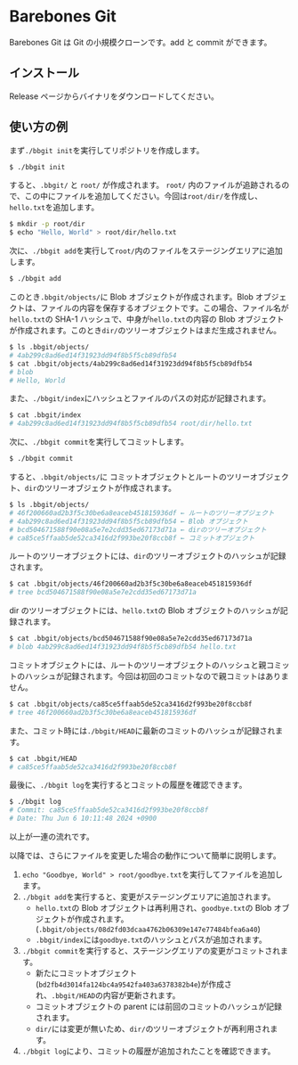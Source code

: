 # Barebones Git

Barebones Git は Git の小規模クローンです。add と commit ができます。

## インストール

Release ページからバイナリをダウンロードしてください。

## 使い方の例

まず`./bbgit init`を実行してリポジトリを作成します。

```bash
$ ./bbgit init
```

すると、`.bbgit/` と `root/` が作成されます。
`root/` 内のファイルが追跡されるので、この中にファイルを追加してください。今回は`root/dir/`を作成し、`hello.txt`を追加します。

```bash
$ mkdir -p root/dir
$ echo "Hello, World" > root/dir/hello.txt
```

次に、`./bbgit add`を実行して`root/`内のファイルをステージングエリアに追加します。

```bash
$ ./bbgit add
```

このとき`.bbgit/objects/`に Blob オブジェクトが作成されます。Blob オブジェクトは、ファイルの内容を保存するオブジェクトです。この場合、ファイル名が`hello.txt`の SHA-1 ハッシュで、中身が`hello.txt`の内容の Blob オブジェクトが作成されます。このとき`dir/`のツリーオブジェクトはまだ生成されません。

```bash
$ ls .bbgit/objects/
# 4ab299c8ad6ed14f31923dd94f8b5f5cb89dfb54
$ cat .bbgit/objects/4ab299c8ad6ed14f31923dd94f8b5f5cb89dfb54
# blob
# Hello, World
```

また、`./bbgit/index`にハッシュとファイルのパスの対応が記録されます。

```bash
$ cat .bbgit/index
# 4ab299c8ad6ed14f31923dd94f8b5f5cb89dfb54 root/dir/hello.txt
```

次に、`./bbgit commit`を実行してコミットします。

```bash
$ ./bbgit commit
```

すると、`.bbgit/objects/`に コミットオブジェクトとルートのツリーオブジェクト、`dir`のツリーオブジェクトが作成されます。

```bash
$ ls .bbgit/objects/
# 46f200660ad2b3f5c30be6a8eaceb451815936df ← ルートのツリーオブジェクト
# 4ab299c8ad6ed14f31923dd94f8b5f5cb89dfb54 ← Blob オブジェクト
# bcd504671588f90e08a5e7e2cdd35ed67173d71a ← dirのツリーオブジェクト
# ca85ce5ffaab5de52ca3416d2f993be20f8ccb8f ← コミットオブジェクト
```

ルートのツリーオブジェクトには、`dir`のツリーオブジェクトのハッシュが記録されます。

```bash
$ cat .bbgit/objects/46f200660ad2b3f5c30be6a8eaceb451815936df
# tree bcd504671588f90e08a5e7e2cdd35ed67173d71a
```

dir のツリーオブジェクトには、`hello.txt`の Blob オブジェクトのハッシュが記録されます。

```bash
$ cat .bbgit/objects/bcd504671588f90e08a5e7e2cdd35ed67173d71a
# blob 4ab299c8ad6ed14f31923dd94f8b5f5cb89dfb54 hello.txt
```

コミットオブジェクトには、ルートのツリーオブジェクトのハッシュと親コミットのハッシュが記録されます。今回は初回のコミットなので親コミットはありません。

```bash
$ cat .bbgit/objects/ca85ce5ffaab5de52ca3416d2f993be20f8ccb8f
# tree 46f200660ad2b3f5c30be6a8eaceb451815936df
```

また、コミット時には`./bbgit/HEAD`に最新のコミットのハッシュが記録されます。

```bash
$ cat .bbgit/HEAD
# ca85ce5ffaab5de52ca3416d2f993be20f8ccb8f
```

最後に、`./bbgit log`を実行するとコミットの履歴を確認できます。

```bash
$ ./bbgit log
# Commit: ca85ce5ffaab5de52ca3416d2f993be20f8ccb8f
# Date: Thu Jun 6 10:11:48 2024 +0900
```

以上が一連の流れです。

以降では、さらにファイルを変更した場合の動作について簡単に説明します。

1. `echo "Goodbye, World" > root/goodbye.txt`を実行してファイルを追加します。
1. `./bbgit add`を実行すると、変更がステージングエリアに追加されます。
   - `hello.txt`の Blob オブジェクトは再利用され、`goodbye.txt`の Blob オブジェクトが作成されます。(`.bbgit/objects/08d2fd03dcaa4762b06309e147e77484bfea6a40`)
   - `.bbgit/index`には`goodbye.txt`のハッシュとパスが追加されます。
1. `./bbgit commit`を実行すると、ステージングエリアの変更がコミットされます。
   - 新たにコミットオブジェクト(`bd2fb4d3014fa124bc4a9542fa403a6378382b4e`)が作成され、`.bbgit/HEAD`の内容が更新されます。
   - コミットオブジェクトの parent には前回のコミットのハッシュが記録されます。
   - `dir/`には変更が無いため、`dir/`のツリーオブジェクトが再利用されます。
1. `./bbgit log`により、コミットの履歴が追加されたことを確認できます。
